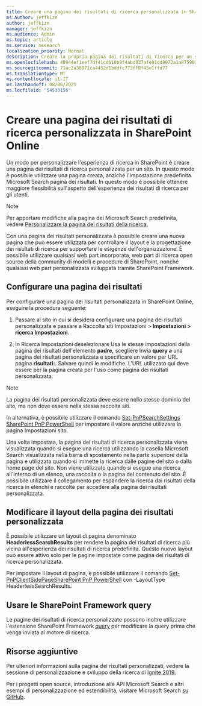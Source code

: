 ```yaml
---
title: Creare una pagina dei risultati di ricerca personalizzata in SharePoint Online
ms.author: jeffkizn
author: jeffkizn
manager: jeffkizn
ms.audience: Admin
ms.topic: article
ms.service: mssearch
localization_priority: Normal
description: Creare la propria pagina dei risultati di ricerca per un sito SharePoint Online
ms.openlocfilehash: 40944ef1eef7df41cd610b9f4abd037afe91dd8972a1a875901cecbac8756eb4
ms.sourcegitcommit: 71ac2a38971ca4452d1bddfc773ff8f45e1ffd77
ms.translationtype: MT
ms.contentlocale: it-IT
ms.lasthandoff: 08/06/2021
ms.locfileid: "54533156"
---
```

# <a name="create-a-custom-search-results-page-in-sharepoint-online"></a>Creare una pagina dei risultati di ricerca personalizzata in SharePoint Online

Un modo per personalizzare l'esperienza di ricerca in SharePoint è creare una pagina dei risultati di ricerca personalizzata per un sito. In questo modo è possibile utilizzare una pagina creata, anziché l'impostazione predefinita Microsoft Search pagina dei risultati. In questo modo è possibile ottenere maggiore flessibilità sull'aspetto dell'esperienza dei risultati di ricerca per gli utenti.

>[!NOTE]
> Per apportare modifiche alla pagina dei Microsoft Search predefinita, vedere [Personalizzare la pagina dei risultati della ricerca.](customize-search-page.md)

Con una pagina dei risultati personalizzata è possibile creare una nuova pagina che può essere utilizzata per controllare il layout e la progettazione dei risultati di ricerca per supportare le esigenze dell'organizzazione. È possibile utilizzare qualsiasi web part incorporata, web part di ricerca open source della community di modelli e procedure di SharePoint, nonché qualsiasi web part personalizzata sviluppata tramite SharePoint Framework.

## <a name="configure-a-results-page"></a>Configurare una pagina dei risultati

Per configurare una pagina dei risultati personalizzata in SharePoint Online, eseguire la procedura seguente:

1. Passare al sito in cui si desidera configurare una pagina dei risultati personalizzata e passare a Raccolta siti Impostazioni > **Impostazioni > ricerca Impostazioni**.

2. In Ricerca Impostazioni deselezionare Usa le stesse impostazioni della pagina dei risultati dell'elemento **padre,** scegliere Invia **query a** una pagina dei risultati personalizzata e specificare un valore per URL pagina **risultati:**. Salvare quindi le modifiche. L'URL utilizzato qui deve essere per la pagina creata per l'uso come pagina dei risultati personalizzata.

>[!NOTE]
> La pagina dei risultati personalizzata deve essere nello stesso dominio del sito, ma non deve essere nella stessa raccolta siti.  

In alternativa, è possibile utilizzare il comando [Set-PnPSearchSettings SharePoint PnP PowerShell](/powershell/module/sharepoint-pnp/set-pnpsearchsettings?view=sharepoint-ps) per impostare il valore anziché utilizzare la pagina Impostazioni sito.

Una volta impostata, la pagina dei risultati di ricerca personalizzata viene visualizzata quando si esegue una ricerca utilizzando la casella Microsoft Search visualizzata nella barra di spostamento nella parte superiore della pagina e utilizzata quando si immette la ricerca dalle pagine del sito o dalla home page del sito. Non viene utilizzato quando si esegue una ricerca all'interno di un elenco, una raccolta o la pagina del contenuto del sito. È possibile utilizzare il collegamento per espandere la ricerca dai risultati della ricerca in elenchi e raccolte per accedere alla pagina dei risultati personalizzata.

## <a name="change-the-layout-of-your-custom-results-page"></a>Modificare il layout della pagina dei risultati personalizzata

È possibile utilizzare un layout di pagina denominato **HeaderlessSearchResults** per rendere la pagina dei risultati di ricerca più vicina all'esperienza dei risultati di ricerca predefinita. Questo nuovo layout può essere attivo solo per le pagine impostate come pagina dei risultati di ricerca personalizzata.

Per impostare il layout di pagina, è possibile utilizzare il comando [Set-PnPClientSidePageSharePoint PnP PowerShell](/powershell/module/sharepoint-pnp/set-pnpclientsidepage?view=sharepoint-ps) con -LayoutType HeaderlessSearchResults.

## <a name="use-sharepoint-framework-query-extensions"></a>Usare le SharePoint Framework query

Le pagine dei risultati di ricerca personalizzate possono inoltre utilizzare l'estensione SharePoint Framework [query](/sharepoint/dev/spfx/building-search-extensions) per modificare la query prima che venga inviata al motore di ricerca.

## <a name="additional-resources"></a>Risorse aggiuntive

Per ulteriori informazioni sulla pagina dei risultati personalizzati, vedere la sessione di personalizzazione e sviluppo della ricerca di [Ignite 2019.](https://myignite.techcommunity.microsoft.com/sessions/85238?source=sessions)

Per i progetti open source, introduzione alle API Microsoft Search e altri esempi di personalizzazione ed estendibilità, visitare Microsoft Search [su GitHub](https://github.com/microsoft-search).